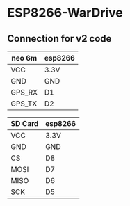 # ESP8266-WarDrive
## Connection for v2 code
| neo 6m  | esp8266 |
| ------- | ------- |
| VCC     | 3.3V    |
| GND     | GND     |
| GPS_RX  | D1      |
| GPS_TX  | D2      |


| SD Card  | esp8266 |
| ------- | -------- |
| VCC     | 3.3V     |
| GND     | GND      |
| CS      | D8       |
| MOSI    | D7       |
| MISO    | D6       |
| SCK     | D5       |
